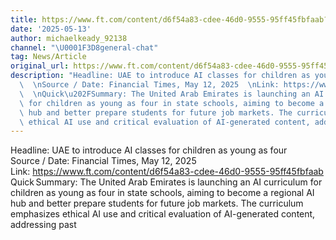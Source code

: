 ```yaml
---
title: https://www.ft.com/content/d6f54a83-cdee-46d0-9555-95ff45fbfaab?utm_source=chatgpt.com))
date: '2025-05-13'
author: michaelkeady_92138
channel: "\U0001F3D8general-chat"
tag: News/Article
original_url: https://www.ft.com/content/d6f54a83-cdee-46d0-9555-95ff45fbfaab?utm_source=chatgpt.com))
description: "Headline: UAE to introduce AI classes for children as young as four\
  \  \nSource / Date: Financial Times, May 12, 2025  \nLink: https://www.ft.com/content/d6f54a83-cdee-46d0-9555-95ff45fbfaab\
  \  \nQuick\u202FSummary: The United Arab Emirates is launching an AI curriculum\
  \ for children as young as four in state schools, aiming to become a regional AI\
  \ hub and better prepare students for future job markets. The curriculum emphasizes\
  \ ethical AI use and critical evaluation of AI-generated content, addressing past "
---
```


Headline: UAE to introduce AI classes for children as young as four  
Source / Date: Financial Times, May 12, 2025  
Link: https://www.ft.com/content/d6f54a83-cdee-46d0-9555-95ff45fbfaab  
Quick Summary: The United Arab Emirates is launching an AI curriculum for children as young as four in state schools, aiming to become a regional AI hub and better prepare students for future job markets. The curriculum emphasizes ethical AI use and critical evaluation of AI-generated content, addressing past 